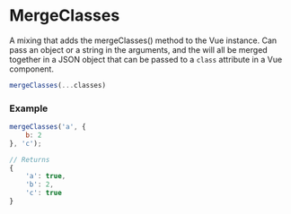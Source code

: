 # MergeClasses

A mixing that adds the mergeClasses() method to the Vue instance. Can pass an
object or a string in the arguments, and the will all be merged together in a
JSON object that can be passed to a `class` attribute in a Vue component.

``` js
mergeClasses(...classes)
```

### Example

``` js
mergeClasses('a', {
    b: 2
}, 'c');

// Returns
{
    'a': true,
    'b': 2,
    'c': true
}
```